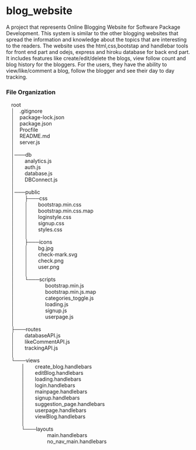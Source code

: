 # blog_website
A project that represents Online Blogging Website for Software Package Development.
This system is similar to the other blogging websites that spread the information and knowledge about the topics that are interesting to the readers.
The website uses the html,css,bootstap and handlebar tools for front end part and odejs, express and hiroku database for back end part.
It includes features like create/edit/delete the blogs, view follow count and blog history for the bloggers.
For the users, they have the ability to view/like/comment a blog, follow the blogger and see their day to day tracking.

<h3>File Organization</h3>

&emsp;root<br>
&emsp;│&emsp;.gitignore<br>
&emsp;│&emsp;package-lock.json<br>
&emsp;│&emsp;package.json<br>
&emsp;│&emsp;Procfile<br>
&emsp;│&emsp;README.md<br>
&emsp;│&emsp;server.js<br>
&emsp;│<br>
&emsp;│───db<br>
&emsp;│&emsp;&emsp;analytics.js<br>
&emsp;│&emsp;&emsp;auth.js<br>
&emsp;│&emsp;&emsp;database.js<br>
&emsp;│&emsp;&emsp;DBConnect.js<br>
&emsp;│<br>
&emsp;│───public<br>
&emsp;│&emsp;&emsp;├───css<br>
&emsp;│&emsp;&emsp;│&emsp;&emsp;bootstrap.min.css<br>
&emsp;│&emsp;&emsp;│&emsp;&emsp;bootstrap.min.css.map<br>
&emsp;│&emsp;&emsp;│&emsp;&emsp;loginstyle.css<br>
&emsp;│&emsp;&emsp;│&emsp;&emsp;signup.css<br>
&emsp;│&emsp;&emsp;│&emsp;&emsp;styles.css<br>
&emsp;│&emsp;&emsp;│<br>
&emsp;│&emsp;&emsp;├───icons<br>
&emsp;│&emsp;&emsp;│&emsp;&emsp;bg.jpg<br>
&emsp;│&emsp;&emsp;│&emsp;&emsp;check-mark.svg<br>
&emsp;│&emsp;&emsp;│&emsp;&emsp;check.png<br>
&emsp;│&emsp;&emsp;│&emsp;&emsp;user.png<br>
&emsp;│&emsp;&emsp;│<br>
&emsp;│&emsp;&emsp;└───scripts<br>
&emsp;│&emsp;&emsp;&emsp;&emsp;&emsp;&emsp;bootstrap.min.js<br>
&emsp;│&emsp;&emsp;&emsp;&emsp;&emsp;&emsp;bootstrap.min.js.map<br>
&emsp;│&emsp;&emsp;&emsp;&emsp;&emsp;&emsp;categories_toggle.js<br>
&emsp;│&emsp;&emsp;&emsp;&emsp;&emsp;&emsp;loading.js<br>
&emsp;│&emsp;&emsp;&emsp;&emsp;&emsp;&emsp;signup.js<br>
&emsp;│&emsp;&emsp;&emsp;&emsp;&emsp;&emsp;userpage.js<br>
&emsp;│<br>
&emsp;├───routes<br>
&emsp;│&emsp;&emsp;databaseAPI.js<br>
&emsp;│&emsp;&emsp;likeCommentAPI.js<br>
&emsp;│&emsp;&emsp;trackingAPI.js<br>
&emsp;│<br>
&emsp;└───views<br>
&emsp;&emsp;&emsp;│&emsp;&emsp;create_blog.handlebars<br>
&emsp;&emsp;&emsp;│&emsp;&emsp;editBlog.handlebars<br>
&emsp;&emsp;&emsp;│&emsp;&emsp;loading.handlebars<br>
&emsp;&emsp;&emsp;│&emsp;&emsp;login.handlebars<br>
&emsp;&emsp;&emsp;│&emsp;&emsp;mainpage.handlebars<br>
&emsp;&emsp;&emsp;│&emsp;&emsp;signup.handlebars<br>
&emsp;&emsp;&emsp;│&emsp;&emsp;suggestion_page.handlebars<br>
&emsp;&emsp;&emsp;│&emsp;&emsp;userpage.handlebars<br>
&emsp;&emsp;&emsp;│&emsp;&emsp;viewBlog.handlebars<br>
&emsp;&emsp;&emsp;│<br>
&emsp;&emsp;&emsp;└───layouts<br>
&emsp;&emsp;&emsp;&emsp;&emsp;&emsp;&emsp;&emsp;main.handlebars<br>
&emsp;&emsp;&emsp;&emsp;&emsp;&emsp;&emsp;&emsp;no_nav_main.handlebars<br>
